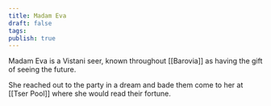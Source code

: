 ```yaml
---
title: Madam Eva
draft: false
tags: 
publish: true
---
```

Madam Eva is a Vistani seer, known throughout [[Barovia]] as having the gift of seeing the future.

She reached out to the party in a dream and bade them come to her at [[Tser Pool]] where she would read their fortune.